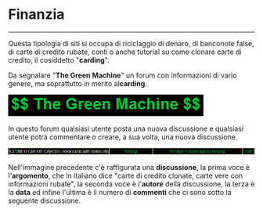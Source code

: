 # Finanzia
---
Questa tipologia di siti si occupa di riciclaggio di denaro, di banconote false, di carte di credito rubate, conti o anche tutorial su come clonare carte di credito, il cosiddetto "**carding**".

Da segnalare "**The Green Machine**" un forum con informazioni di vario genere, ma soprattutto in merito al**carding**.

![](greenmachine.PNG)

In questo forum qualsiasi utente posta una nuova discussione e qualsiasi utente potrà commentare o creare, a sua volta, una nuova discussione.

![](green2.PNG)

Nell'immagine precedente c'è raffigurata una **discussione**, la  prima voce è l'**argomento**, che in italiano dice "carte di credito clonate, carte vere con informazioni rubate", la seconda voce è l'**autore** della discussione, la terza è la **data** ed infine l'ultima è il numero di **commenti** che ci sono sotto la seguente discussione.
